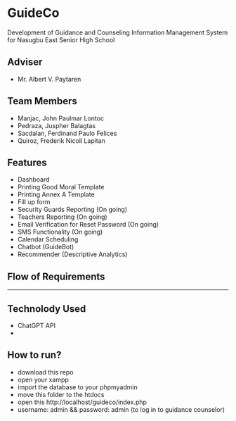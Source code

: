 # GuideCo 
Development of Guidance and Counseling Information Management System for Nasugbu East Senior High School
## Adviser
- Mr. Albert V. Paytaren
## Team Members 
- Manjac, John Paulmar Lontoc
- Pedraza, Juspher Balagtas
- Sacdalan, Ferdinand Paulo Felices
- Quiroz, Frederik Nicoll Lapitan
## Features 
- Dashboard
- Printing Good Moral Template
- Printing Annex A Template
- Fill up form
- Security Guards Reporting (On going)
- Teachers Reporting (On going)
- Email Verification for Reset Password (On going)
- SMS Functionality (On going)
- Calendar Scheduling
- Chatbot (GuideBot)
- Recommender (Descriptive Analytics)
## Flow of Requirements
---
## Technolody Used
- ChatGPT API
- 
## How to run?
- download this repo
- open your xampp
- import the database to your phpmyadmin
- move this folder to the htdocs
- open this http://localhost/guideco/index.php
- username: admin && password: admin (to log in to guidance counselor)
